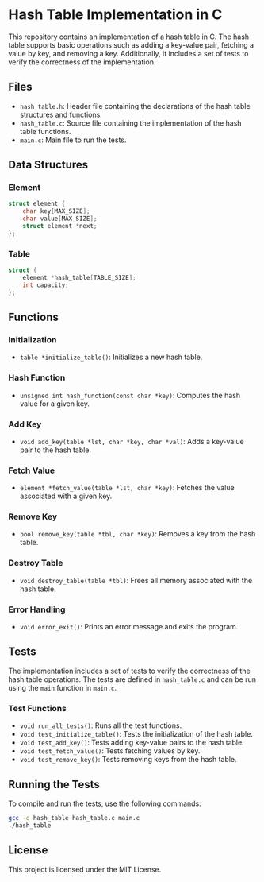 # Hash Table Implementation in C

This repository contains an implementation of a hash table in C. The hash table supports basic operations such as adding a key-value pair, fetching a value by key, and removing a key. Additionally, it includes a set of tests to verify the correctness of the implementation.

## Files

- `hash_table.h`: Header file containing the declarations of the hash table structures and functions.
- `hash_table.c`: Source file containing the implementation of the hash table functions.
- `main.c`: Main file to run the tests.

## Data Structures

### Element

```c
struct element {
    char key[MAX_SIZE];
    char value[MAX_SIZE];
    struct element *next;
};
```

### Table

```c
struct {
    element *hash_table[TABLE_SIZE];
    int capacity;
};
```

## Functions

### Initialization

- `table *initialize_table()`: Initializes a new hash table.

### Hash Function

- `unsigned int hash_function(const char *key)`: Computes the hash value for a given key.

### Add Key

- `void add_key(table *lst, char *key, char *val)`: Adds a key-value pair to the hash table.

### Fetch Value

- `element *fetch_value(table *lst, char *key)`: Fetches the value associated with a given key.

### Remove Key

- `bool remove_key(table *tbl, char *key)`: Removes a key from the hash table.

### Destroy Table

- `void destroy_table(table *tbl)`: Frees all memory associated with the hash table.

### Error Handling

- `void error_exit()`: Prints an error message and exits the program.

## Tests

The implementation includes a set of tests to verify the correctness of the hash table operations. The tests are defined in `hash_table.c` and can be run using the `main` function in `main.c`.

### Test Functions

- `void run_all_tests()`: Runs all the test functions.
- `void test_initialize_table()`: Tests the initialization of the hash table.
- `void test_add_key()`: Tests adding key-value pairs to the hash table.
- `void test_fetch_value()`: Tests fetching values by key.
- `void test_remove_key()`: Tests removing keys from the hash table.

## Running the Tests

To compile and run the tests, use the following commands:

```sh
gcc -o hash_table hash_table.c main.c
./hash_table
```

## License

This project is licensed under the MIT License.
